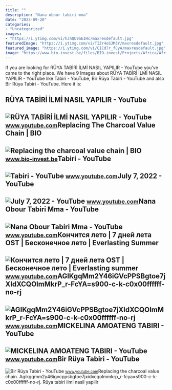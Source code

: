 ```yaml
---
title: ""
description: "Nana obour tabiri mma"
date: "2023-09-20"
categories:
- "Uncategorized"
images:
- "https://i.ytimg.com/vi/hJhQU9aEIHc/maxresdefault.jpg"
featuredImage: "https://i.ytimg.com/vi/TIZr4oSJM3Y/maxresdefault.jpg"
featured_image: "https://i.ytimg.com/vi/CICd7r_fCyA/maxresdefault.jpg"
image: "https://www.bio-invest.be/files/BIO-invest/Projects/Africa/Africa_Ghana-XpressGas/_1200x630_crop_center-center_none/XpressGas-Hero-Kofi.png"
---
```


If you are looking for RÜYA TABİRİ İLMİ NASIL YAPILIR - YouTube you've came to the right place. We have 9 Images about RÜYA TABİRİ İLMİ NASIL YAPILIR - YouTube like Tabiri - YouTube, Bir Rüya Tabiri - YouTube and also Bir Rüya Tabiri - YouTube. Here it is:

RÜYA TABİRİ İLMİ NASIL YAPILIR - YouTube
----------------------------------------

 ![RÜYA TABİRİ İLMİ NASIL YAPILIR - YouTube](https://i.ytimg.com/vi/hJhQU9aEIHc/maxresdefault.jpg) <small>www.youtube.com</small>Replacing The Charcoal Value Chain | BIO
----------------------------------------

 ![Replacing the charcoal value chain | BIO](https://www.bio-invest.be/files/BIO-invest/Projects/Africa/Africa_Ghana-XpressGas/_1200x630_crop_center-center_none/XpressGas-Hero-Kofi.png) <small>www.bio-invest.be</small>Tabiri - YouTube
----------------

 ![Tabiri - YouTube](https://i.ytimg.com/vi/UX2HVrHx6dI/maxresdefault.jpg) <small>www.youtube.com</small>July 7, 2022 - YouTube
----------------------

 ![July 7, 2022 - YouTube](https://i.ytimg.com/vi/EmnGMIJCpnY/maxres2.jpg?sqp=-oaymwEoCIAKENAF8quKqQMcGADwAQH4AZQDgALQBYoCDAgAEAEYfyAmKBwwDw==&rs=AOn4CLDP-kSHrFjtubbdVwtR_Qb5r_fcyA) <small>www.youtube.com</small>Nana Obour Tabiri Mma - YouTube
-------------------------------

 ![Nana Obour Tabiri Mma - YouTube](https://i.ytimg.com/vi/VvKrDzOo6ug/maxresdefault.jpg) <small>www.youtube.com</small>Кончится лето | 7 дней лета OST | Бесконечное лето | Everlasting Summer
-----------------------------------------------------------------------

 ![Кончится лето | 7 дней лета OST | Бесконечное лето | Everlasting summer](https://i.ytimg.com/vi/CICd7r_fCyA/maxresdefault.jpg) <small>www.youtube.com</small>AGIKgqMm2Y46iGVcPPSBgtoe7jXIdXCQOlmMkrP\_r-FcYA=s900-c-k-c0x00ffffff-no-rj
--------------------------------------------------------------------------

 ![AGIKgqMm2Y46iGVcPPSBgtoe7jXIdXCQOlmMkrP_r-FcYA=s900-c-k-c0x00ffffff-no-rj](https://yt3.googleusercontent.com/ytc/AGIKgqMm2Y46iGVcPPSBgtoe7jXIdXCQOlmMkrP_r-FcYA=s900-c-k-c0x00ffffff-no-rj) <small>www.youtube.com</small>MICKELINA AMOATENG TABIRI - YouTube
-----------------------------------

 ![MICKELINA AMOATENG TABIRI - YouTube](https://i.ytimg.com/vi/mDQQQr9i01k/maxresdefault.jpg) <small>www.youtube.com</small>Bir Rüya Tabiri - YouTube
-------------------------

 ![Bir Rüya Tabiri - YouTube](https://i.ytimg.com/vi/TIZr4oSJM3Y/maxresdefault.jpg) <small>www.youtube.com</small>Replacing the charcoal value chain. Agikgqmm2y46igvcppsbgtoe7jxidxcqolmmkrp\_r-fcya=s900-c-k-c0x00ffffff-no-rj. Rüya tabi̇ri̇ i̇lmi̇ nasil yapilir
